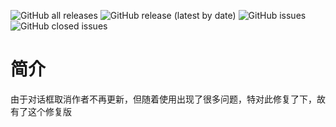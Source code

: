 ![GitHub all releases](https://img.shields.io/github/downloads/Xposed-Modules-Repo/com.mhook.dialog.fix/total?color=1&style=plastic) 
![GitHub release (latest by date)](https://img.shields.io/github/v/release/Xposed-Modules-Repo/com.mhook.dialog.fix?style=plastic)
![GitHub issues](https://img.shields.io/github/issues-raw/Xposed-Modules-Repo/com.mhook.dialog.fix?style=plastic)
![GitHub closed issues](https://img.shields.io/github/issues-closed-raw/Xposed-Modules-Repo/com.mhook.dialog.fix?style=plastic)
# 简介
由于对话框取消作者不再更新，但随着使用出现了很多问题，特对此修复了下，故有了这个修复版

